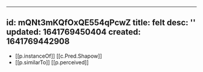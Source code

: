  ---
id: mQNt3mKQfOxQE554qPcwZ
title: felt
desc: ''
updated: 1641769450404
created: 1641769442908
---



- [[p.instanceOf]] [[c.Pred.Shapow]]
- [[p.similarTo]] [[p.perceived]]
